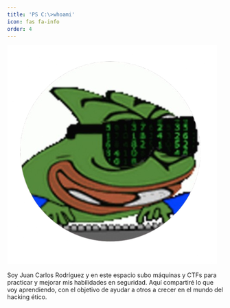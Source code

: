 ```yaml
---
title: 'PS C:\>whoami'
icon: fas fa-info
order: 4
---
```


<img src="/assets/avatar.png" alt="img">

Soy Juan Carlos Rodríguez y en este espacio subo máquinas y CTFs para practicar y mejorar mis habilidades en seguridad. Aquí compartiré lo que voy aprendiendo, con el objetivo de ayudar a otros a crecer en el mundo del hacking ético.
